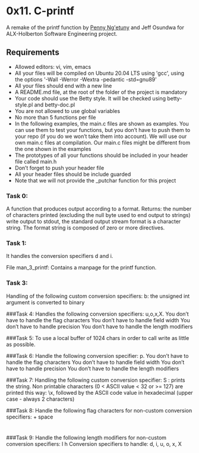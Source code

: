 # 0x11. C-printf
A remake of the printf function by [Penny Ng'etuny](https://github.com/Peinah) and Jeff Osundwa for ALX-Holberton Software Engineering project.
## Requirements

- Allowed editors: vi, vim, emacs
- All your files will be compiled on Ubuntu 20.04 LTS using 'gcc', using the options '-Wall -Werror -Wextra -pedantic -std=gnu89'
- All your files should end with a new line
- A README.md file, at the root of the folder of the project is mandatory
- Your code should use the Betty style. It will be checked using betty-style.pl and betty-doc.pl
- You are not allowed to use global variables
- No more than 5 functions per file
- In the following examples, the main.c files are shown as examples. You can use them to test your functions, but you don’t have to push them to your repo (if you do we won’t take them into account). We will use our own main.c files at compilation. Our main.c files might be different from the one shown in the examples
- The prototypes of all your functions should be included in your header file called main.h
- Don’t forget to push your header file
- All your header files should be include guarded
- Note that we will not provide the _putchar function for this project

### Task 0: 
A function that produces output according to a format.
Returns: the number of characters printed (excluding the null byte used to end output to strings)
write output to stdout, the standard output stream
format is a character string. The format string is composed of zero or more directives.

### Task 1:
It handles the conversion specifiers d and i.

File man_3_printf: Contains a manpage for the printf function.

### Task 3:
Handling of  the following custom conversion specifiers:
b: the unsigned int argument is converted to binary

###Task 4:
Handles the following conversion specifiers: u,o,x,X.
You don’t have to handle the flag characters
You don’t have to handle field width
You don’t have to handle precision
You don’t have to handle the length modifiers

###Task 5:
To use a local buffer of 1024 chars in order to call write as little as possible.

###Task 6:
Handle the following conversion specifier: p.
You don’t have to handle the flag characters
You don’t have to handle field width
You don’t have to handle precision
You don’t have to handle the length modifiers

###Task 7:
Handling  the following custom conversion specifier:
S : prints the string.
Non printable characters (0 < ASCII value < 32 or >= 127) are printed this way: \x, followed by the ASCII code value in hexadecimal (upper case - always 2 characters)

###Task 8:
Handle the following flag characters for non-custom conversion specifiers:
+
space
#

###Task 9:
Handle the following length modifiers for non-custom conversion specifiers:
l
h
Conversion specifiers to handle: d, i, u, o, x, X


